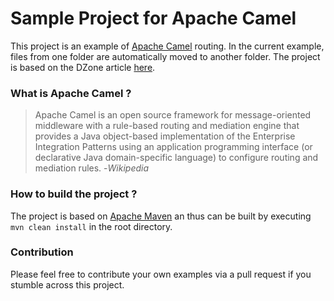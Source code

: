 # Sample Project for Apache Camel
This project is an example of [Apache Camel](https://camel.apache.org/) routing. In the current example, files from one folder are automatically moved to another folder. 
The project is based on the DZone article [here](https://dzone.com/articles/a-simple-introduction-to-apache-camel).
### What is Apache Camel ?
> Apache Camel is an open source framework for message-oriented middleware with a rule-based routing and mediation engine that provides a Java object-based implementation of the Enterprise Integration Patterns using an application programming interface (or declarative Java domain-specific language) to configure routing and mediation rules. 
> -_Wikipedia_
### How to build the project ?
The project is based on [Apache Maven](https://maven.apache.org/) an thus can be built by executing `mvn clean install` in the root directory.
### Contribution
Please feel free to contribute your own examples via a pull request if you stumble across this project. 

